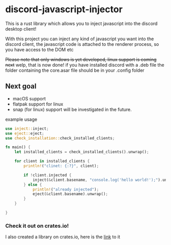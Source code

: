 # discord-javascript-injector
This is a rust library which allows you to inject javascript into the discord desktop client!

With this project you can inject any kind of javascript you want into the discord client, the javascript code is attached to the renderer process, so you have access to the DOM etc

~~Please note that only windows is yet developed, linux support is coming next~~
welp, that is now done!
if you have installed discord with a .deb file the folder containing the core.asar file should be in your .config folder

## Next goal
- macOS support
- flatpak support for linux
- snap (for linux) support will be investigated in the future.

example usage
```rs
use inject::inject;
use eject::eject;
use check_installation::check_installed_clients;

fn main() {
    let installed_clients = check_installed_clients().unwrap();

    for client in installed_clients {
        println!("clinet: {:?}", client);

        if !client.injected {
            inject(&client.basename, "console.log('hello world!');").unwrap();
        } else {
            println!("already injected");
            eject(&client.basename).unwrap();
        }
    }

}
```

### Check it out on crates.io!
I also created a library on crates.io, here is the [link](https://crates.io/crates/discord_injector-lib) to it
